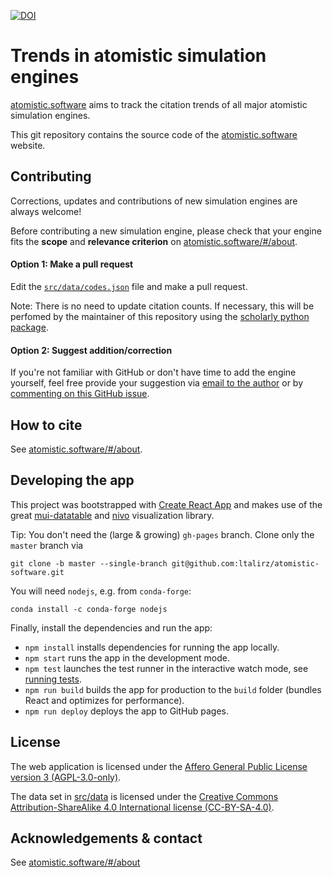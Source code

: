 [![DOI](https://zenodo.org/badge/327603600.svg)](https://zenodo.org/badge/latestdoi/327603600)

# Trends in atomistic simulation engines

[atomistic.software](https://atomistic.software/#/) aims to track the citation trends of all major atomistic simulation engines.

This git repository contains the source code of the [atomistic.software](https://atomistic.software/#/) website.

## Contributing

Corrections, updates and contributions of new simulation engines are always welcome!

Before contributing a new simulation engine, please check that your engine fits the **scope** and **relevance criterion** on [atomistic.software/#/about](https://atomistic.software/#/about).

#### Option 1: Make a pull request

Edit the [`src/data/codes.json`](src/data/codes.json) file and make a pull request.

Note: There is no need to update citation counts.
If necessary, this will be perfomed by the maintainer of this repository using the [scholarly python package](https://github.com/scholarly-python-package/scholarly).

#### Option 2: Suggest addition/correction

If you're not familiar with GitHub or don't have time to add the engine yourself, feel free provide your suggestion via [email to the author](mailto:leopold.talirz@gmail.com) or by [commenting on this GitHub issue](https://github.com/ltalirz/atomistic-software/issues/21).

## How to cite

See [atomistic.software/#/about](https://atomistic.software/#/about).

## Developing the app

This project was bootstrapped with [Create React App](https://github.com/facebook/create-react-app)
and makes use of the great [mui-datatable](https://github.com/gregnb/mui-datatables) and [nivo](https://github.com/plouc/nivo) visualization library.

Tip: You don't need the (large & growing) `gh-pages` branch. Clone only the `master` branch via

```terminal
git clone -b master --single-branch git@github.com:ltalirz/atomistic-software.git
```

You will need `nodejs`, e.g. from `conda-forge`:

```terminal
conda install -c conda-forge nodejs
```

Finally, install the dependencies and run the app:

- `npm install` installs dependencies for running the app locally.
- `npm start` runs the app in the development mode.
- `npm test` launches the test runner in the interactive watch mode, see [running tests](https://facebook.github.io/create-react-app/docs/running-tests).
- `npm run build` builds the app for production to the `build` folder (bundles React and optimizes for performance).
- `npm run deploy` deploys the app to GitHub pages.

## License

The web application is licensed under the [Affero General Public License version 3 (AGPL-3.0-only)](./LICENSE).

The data set in [src/data](./src/data) is licensed under the [Creative Commons Attribution-ShareAlike 4.0 International license (CC-BY-SA-4.0)](http://creativecommons.org/licenses/by-sa/4.0/).

## Acknowledgements & contact

See [atomistic.software/#/about](https://atomistic.software/#/about)
